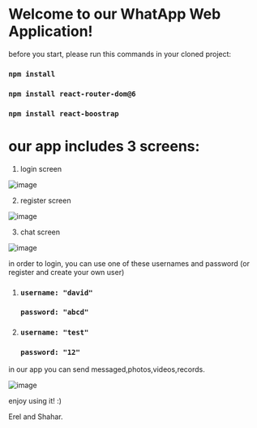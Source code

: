 # Welcome to our WhatApp Web Application! 

before you start, please run this commands in your cloned project:

### `npm install`

### `npm install react-router-dom@6`

### `npm install react-boostrap`

# our app includes 3 screens: #
1. login screen

![image](https://user-images.githubusercontent.com/47318413/165027090-6baf9f34-432a-402c-82ba-9c798cafd3fe.png)

2. register screen

![image](https://user-images.githubusercontent.com/47318413/165027115-9cf83e6b-0105-4624-a552-daa599e66c40.png)

3. chat screen

![image](https://user-images.githubusercontent.com/47318413/165027232-a71a3144-7976-4067-8726-cce038434da0.png)

in order to login, you can use one of these usernames and password (or register and create your own user)
1.  ### `username: "david"`
    ### `password: "abcd" `
2.  ### `username: "test"`
    ### `password: "12"`
    
in our app you can send messaged,photos,videos,records.

![image](https://user-images.githubusercontent.com/47318413/165027520-e7cc2bb7-65db-412c-a636-39d569ea3bfd.png)


enjoy using it! :) 

Erel and Shahar.
